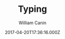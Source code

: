 ---
title: Typing
github: https://github.com/williamcanin/typing-jekyll-template
demo: https://williamcanin.github.io/typing-jekyll-template/
author: William Canin
ssg:
  - Jekyll
cms:
  - Markdown
date: 2017-04-20T17:36:16.000Z
description: >-
  Typing, is a template for Jekyll built especially for those who want to have a
  blog and pages quickly and lightly.
draft: true
publish_date: '2017-04-20T17:36:16Z'
update_date: '2022-07-27T06:55:31Z'
github_star: 85
github_fork: 51
---
